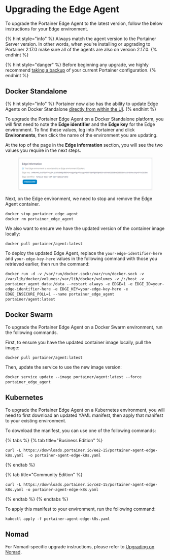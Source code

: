 # Upgrading the Edge Agent

To upgrade the Portainer Edge Agent to the latest version, follow the below instructions for your Edge environment.

{% hint style="info" %}
Always match the agent version to the Portainer Server version. In other words, when you're installing or upgrading to Portainer 2.17.0 make sure all of the agents are also on version 2.17.0.
{% endhint %}

{% hint style="danger" %}
Before beginning any upgrade, we highly recommend [taking a backup](../../admin/settings/#backup-portainer) of your current Portainer configuration.
{% endhint %}

## Docker Standalone

{% hint style="info" %}
Portainer now also has the ability to update Edge Agents on Docker Standalone [directly from within the UI](../../admin/environments/update.md).
{% endhint %}

To upgrade the Portainer Edge Agent on a Docker Standalone platform, you will first need to note the **Edge identifier** and the **Edge key** for the Edge environment. To find these values, log into Portainer and click **Environments**, then click the name of the environment you are updating.

At the top of the page in the **Edge information** section, you will see the two values you require in the next steps.

<figure><img src="../../.gitbook/assets/2.15-upgrade-edge-edgeinfo.png" alt=""><figcaption></figcaption></figure>

Next, on the Edge environment, we need to stop and remove the Edge Agent container.

```
docker stop portainer_edge_agent
docker rm portainer_edge_agent
```

We also want to ensure we have the updated version of the container image locally:

```
docker pull portainer/agent:latest
```

To deploy the updated Edge Agent, replace the `your-edge-identifier-here` and `your-edge-key-here` values in the following command with those you retrieved earlier, then run the command:

```
docker run -d -v /var/run/docker.sock:/var/run/docker.sock -v /var/lib/docker/volumes:/var/lib/docker/volumes -v /:/host -v portainer_agent_data:/data --restart always -e EDGE=1 -e EDGE_ID=your-edge-identifier-here -e EDGE_KEY=your-edge-key-here -e EDGE_INSECURE_POLL=1 --name portainer_edge_agent portainer/agent:latest
```

## Docker Swarm

To upgrade the Portainer Edge Agent on a Docker Swarm environment, run the following commands.

First, to ensure you have the updated container image locally, pull the image:

```
docker pull portainer/agent:latest
```

Then, update the service to use the new image version:

```
docker service update --image portainer/agent:latest --force portainer_edge_agent 
```

## Kubernetes

To upgrade the Portainer Edge Agent on a Kubernetes environment, you will need to first download an updated YAML manifest, then apply that manifest to your existing environment.

To download the manifest, you can use one of the following commands:

{% tabs %}
{% tab title="Business Edition" %}
```
curl -L https://downloads.portainer.io/ee2-15/portainer-agent-edge-k8s.yaml  -o portainer-agent-edge-k8s.yaml
```
{% endtab %}

{% tab title="Community Edition" %}
```
curl -L https://downloads.portainer.io/ce2-15/portainer-agent-edge-k8s.yaml -o portainer-agent-edge-k8s.yaml  
```
{% endtab %}
{% endtabs %}

To apply this manifest to your environment, run the following command:

```
kubectl apply -f portainer-agent-edge-k8s.yaml
```

## Nomad

For Nomad-specific upgrade instructions, please refer to [Upgrading on Nomad](nomad.md).
